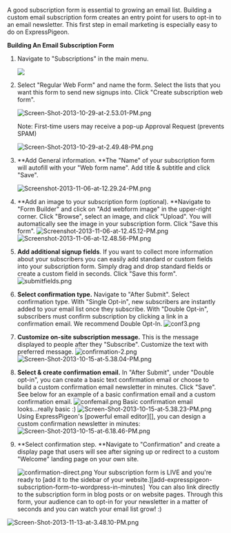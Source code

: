 A good subscription form is essential to growing an email list. Building
a custom email subscription form creates an entry point for users to
opt-in to an email newsletter. This first step in email marketing is
especially easy to do on ExpressPigeon.

**Building An Email Subscription Form**

1.  Navigate to "Subscriptions" in the main menu.

    ![](/blog/images/2013/Screen-Shot-2013-10-29-at-2.46.09-PM.png)

2.  Select "Regular Web Form" and name the form. Select the lists that
    you want this form to send new signups into. Click "Create
    subscription web form".

    ![Screen-Shot-2013-10-29-at-2.53.01-PM.png](/blog/images/2013/Screen-Shot-2013-10-29-at-2.53.01-PM.png "Screen-Shot-2013-10-29-at-2.53.01-PM.png")

    Note: First-time users
    may receive a pop-up Approval Request (prevents SPAM)

    ![Screen-Shot-2013-10-29-at-2.49.48-PM.png](/blog/images/2013/Screen-Shot-2013-10-29-at-2.49.48-PM.png "Screen-Shot-2013-10-29-at-2.49.48-PM.png")

3.  **Add General information. **The "Name" of your subscription form
    will autofill with your "Web form name". Add title & subtitle and
    click "Save".

    ![Screenshot-2013-11-06-at-12.29.24-PM.png](/blog/images/2013/Screenshot-2013-11-06-at-12.29.24-PM.png "Screenshot-2013-11-06-at-12.29.24-PM.png")

4.  **Add an image to your subscription form (optional). **Navigate to
    "Form Builder" and click on "Add webform image" in the upper-right
    corner. Click "Browse", select an image, and click "Upload". You
    will automatically see the image in your subscription form. Click
    "Save this form".
    ![Screenshot-2013-11-06-at-12.45.12-PM.png](/blog/images/2013/Screenshot-2013-11-06-at-12.45.12-PM.png "Screenshot-2013-11-06-at-12.45.12-PM.png")
    ![Screenshot-2013-11-06-at-12.48.56-PM.png](/blog/images/2013/Screenshot-2013-11-06-at-12.48.56-PM.png "Screenshot-2013-11-06-at-12.48.56-PM.png")
5.  **Add additional signup fields**. If you want to collect more
    information about your subscribers you can easily add standard or
    custom fields into your subscription form. Simply drag and drop
    standard fields or create a custom field in seconds. Click "Save
    this form".
    ![submitfields.png](/blog/images/2013/submitfields.png "submitfields.png")

6.  **Select confirmation type.** Navigate to "After Submit". Select
    confirmation type. With "Single Opt-in", new subscribers are
    instantly added to your email list once they subscribe. With "Double
    Opt-in", subscribers must confirm subscription by clicking a link in
    a confirmation email. We recommend Double Opt-In.
    ![conf3.png](/blog/images/2013/conf3.png "conf3.png")
7.  **Customize on-site subscription message.** This is the message
    displayed to people after they "Subscribe". Customize the text with
    preferred message.
   ![confirmation-2.png](/blog/images/2013/confirmation-2.png "confirmation-2.png")
   ![Screen-Shot-2013-10-15-at-5.38.04-PM.png](/blog/images/2013/Screen-Shot-2013-10-15-at-5.38.04-PM.png "Screen-Shot-2013-10-15-at-5.38.04-PM.png")
8.  **Select & create confirmation email.** In "After Submit", under
    "Double opt-in", you can create a basic text confirmation email or
    choose to build a custom confirmation email newsletter in minutes.
    Click "Save". See below for an example of a basic confirmation email
    and a custom confirmation email.
    ![confemail.png](/blog/images/2013/confemail.png "confemail.png")
    Basic
    confirmation email looks...really basic :)
    ![Screen-Shot-2013-10-15-at-5.38.23-PM.png](/blog/images/2013/Screen-Shot-2013-10-15-at-5.38.23-PM.png "Screen-Shot-2013-10-15-at-5.38.23-PM.png")
    Using
    ExpressPigeon's [powerful email editor][], you can design a custom
    confirmation newsletter in minutes:
    ![Screen-Shot-2013-10-15-at-6.18.46-PM.png](/blog/images/2013/Screen-Shot-2013-10-15-at-6.18.46-PM.png "Screen-Shot-2013-10-15-at-6.18.46-PM.png")
9.  **Select confirmation step. **Navigate to "Confirmation" and create
    a display page that users will see after signing up or redirect to a
    custom "Welcome" landing page on your own site.

    ![confirmation-direct.png](/blog/images/2013/confirmation-direct.png "confirmation-direct.png")
Your subscription form is LIVE and you're ready to [add it to the sidebar of your website.][add-expresspigeon-subscription-form-to-wordpress-in-minutes] 
You can also link directly to the
subscription form in blog posts or on website pages. Through this form,
your audience can to opt-in for your newsletter in a matter of seconds
and you can watch your email list grow! :)

![Screen-Shot-2013-11-13-at-3.48.10-PM.png](/blog/images/2013/Screen-Shot-2013-11-13-at-3.48.10-PM.png "Screen-Shot-2013-11-13-at-3.48.10-PM.png")
